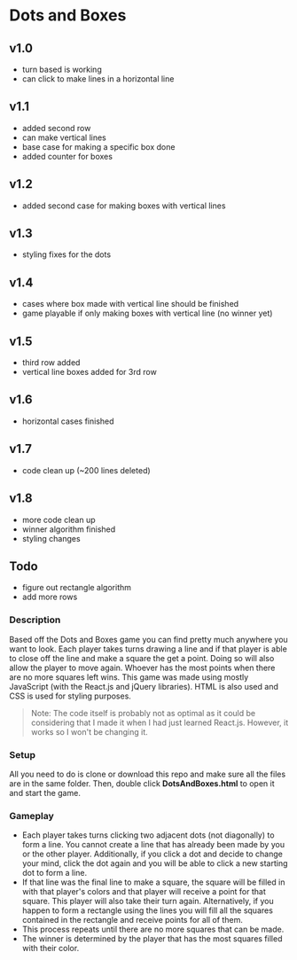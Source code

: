# Dots and Boxes

## v1.0
-   turn based is working
-   can click to make lines in a horizontal line
## v1.1
-	added second row
-	can make vertical lines
-	base case for making a specific box done
-	added counter for boxes
## v1.2
-   added second case for making boxes with vertical lines
## v1.3
-   styling fixes for the dots
## v1.4
-  cases where box made with vertical line should be finished
-  game playable if only making boxes with vertical line (no winner yet)

## v1.5
-   third row added
-   vertical line boxes added for 3rd row
## v1.6
-   horizontal cases finished
## v1.7
-   code clean up (~200 lines deleted)
## v1.8
-  more code clean up
-  winner algorithm finished
- styling changes

## Todo
-   figure out rectangle algorithm
-  add more rows

### Description
Based off the Dots and Boxes game you can find pretty much anywhere you want to look. Each player takes turns drawing a line and if that player is able to close off the line and make a square the get a point. Doing so will also allow the player to move again. Whoever has the most points when there are no more squares left wins. This game was made using mostly JavaScript (with the React.js and jQuery libraries). HTML is also used and CSS is used for styling purposes.
>  Note: The code itself is probably not as optimal as it could be considering that I made it when I had just learned React.js. However, it works so I won't be changing it.
### Setup
All you need to do is clone or download this repo and make sure all the files are in the same folder. Then, double click **DotsAndBoxes.html** to open it and start the game.
### Gameplay
- Each player takes turns clicking two adjacent dots (not diagonally) to form a line. You cannot create a line that has already been made by you or the other player. Additionally, if you click a dot and decide to change your mind, click the dot again and you will be able to click a new starting dot to form a line.
- If that line was the final line to make a square, the square will be filled in with that player's colors and that player will receive a point for that square. This player will also take their turn again. Alternatively, if you happen to form a rectangle using the lines you will fill all the squares contained in the rectangle and receive points for all of them.
- This process repeats until there are no more squares that can be made.
- The winner is determined by the player that has the most squares filled with their color.

